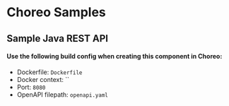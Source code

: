 # Choreo Samples

## Sample Java REST API

#### Use the following build config when creating this component in Choreo:

- Dockerfile: `Dockerfile`
- Docker context: ``
- Port: `8080` 
- OpenAPI filepath: `openapi.yaml`
